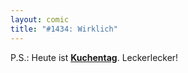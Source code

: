 ```yaml
---
layout: comic
title: "#1434: Wirklich"
---
```


P.S.: Heute ist <a href="http://www.fonflatter.de"><strong>Kuchentag</strong></a>. Leckerlecker!
